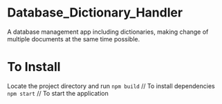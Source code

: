 # Database_Dictionary_Handler
A database management app including dictionaries, making change of multiple documents at the same time possible.

# To Install
Locate the project directory and run
``` npm build ``` // To install dependencies
``` npm start ```  // To start the application


